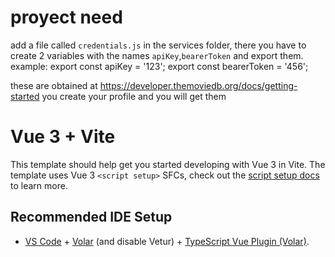 # proyect need

add a file called `credentials.js` in the services folder, there you have to create 2 variables with the names `apiKey`,`bearerToken` and export them. example:
export const apiKey = '123';
export const bearerToken = '456';

these are obtained at https://developer.themoviedb.org/docs/getting-started
you create your profile and you will get them

# Vue 3 + Vite

This template should help get you started developing with Vue 3 in Vite. The template uses Vue 3 `<script setup>` SFCs, check out the [script setup docs](https://v3.vuejs.org/api/sfc-script-setup.html#sfc-script-setup) to learn more.

## Recommended IDE Setup

- [VS Code](https://code.visualstudio.com/) + [Volar](https://marketplace.visualstudio.com/items?itemName=Vue.volar) (and disable Vetur) + [TypeScript Vue Plugin (Volar)](https://marketplace.visualstudio.com/items?itemName=Vue.vscode-typescript-vue-plugin).
